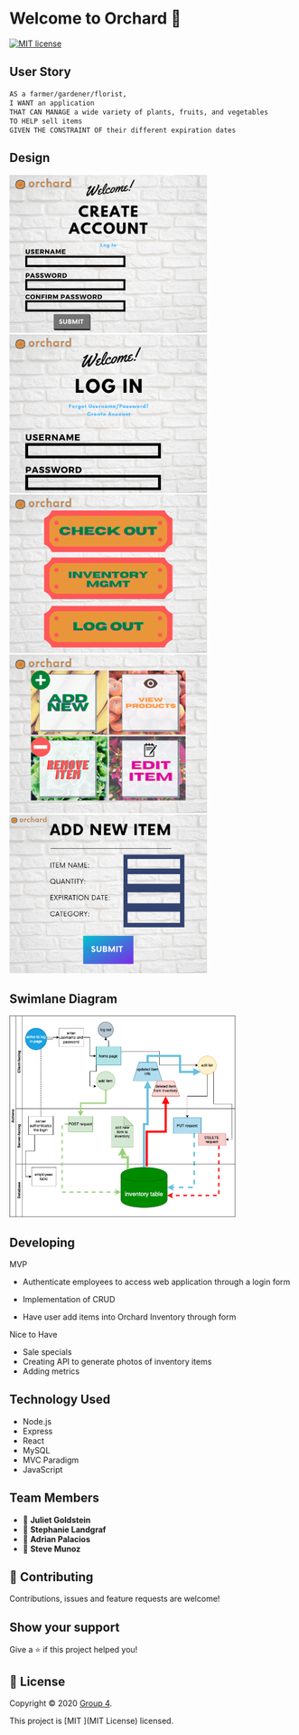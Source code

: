 # Welcome to Orchard 👋

[![MIT license](https://img.shields.io/badge/License-MIT-blue.svg)](https://lbesson.mit-license.org/)

## User Story

```
AS a farmer/gardener/florist,
I WANT an application
THAT CAN MANAGE a wide variety of plants, fruits, and vegetables 
TO HELP sell items
GIVEN THE CONSTRAINT OF their different expiration dates
```

## Design

<img src = "assets/images/createAccount.png" width = "350"> <br>
<img src = "assets/images/login.png" width = "350"> <br>
<img src = "assets/images/optionButtons.png" width = "350"> <br>
<img src = "assets/images/updateItems.png" width = "350"> <br>
<img src = "assets/images/newItem.png" width = "350"> <br>

## Swimlane Diagram

<img src = "assets/images/diagram.png" width = "400"> <br>

## Developing

MVP

- Authenticate employees to access web application through a login form
- Implementation of CRUD

- Have user add items into Orchard Inventory through form



Nice to Have

- Sale specials
- Creating API to generate photos of inventory items
- Adding metrics

## Technology Used

- Node.js
- Express
- React
- MySQL
- MVC Paradigm
- JavaScript

## Team Members

- 👤 **Juliet Goldstein**
- 👤 **Stephanie Landgraf**
- 👤 **Adrian Palacios**
- 👤 **Steve Munoz**

## 🤝 Contributing

Contributions, issues and feature requests are welcome!

## Show your support

Give a ⭐️ if this project helped you!

## 📝 License

Copyright © 2020 [Group 4](https://github.com/group4project2/Orchard).

This project is [MIT ](MIT License) licensed.
